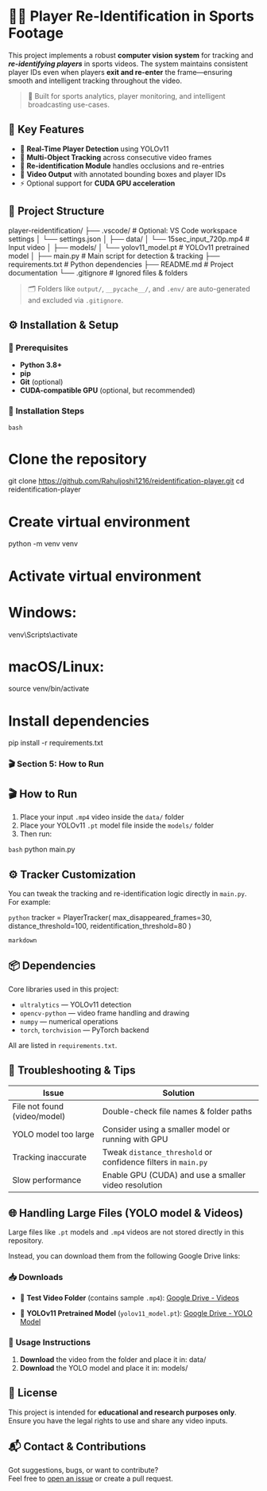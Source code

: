 # 🏃‍♂️ **Player Re-Identification in Sports Footage**

This project implements a robust **computer vision system** for tracking and ***re-identifying players*** in sports videos. The system maintains consistent player IDs even when players **exit and re-enter** the frame—ensuring smooth and intelligent tracking throughout the video.

> 📌 Built for sports analytics, player monitoring, and intelligent broadcasting use-cases.


## 🚀 **Key Features**

- 🎯 **Real-Time Player Detection** using YOLOv11  
- 🔁 **Multi-Object Tracking** across consecutive video frames  
- 🧠 **Re-identification Module** handles occlusions and re-entries  
- 🎥 **Video Output** with annotated bounding boxes and player IDs  
- ⚡ Optional support for **CUDA GPU acceleration**


## 📁 **Project Structure**
player-reidentification/
├── .vscode/ # Optional: VS Code workspace settings
│ └── settings.json
│
├── data/
│ └── 15sec_input_720p.mp4 # Input video
│
├── models/
│ └── yolov11_model.pt # YOLOv11 pretrained model
│
├── main.py # Main script for detection & tracking
├── requirements.txt # Python dependencies
├── README.md # Project documentation
└── .gitignore # Ignored files & folders

> 🗂️ Folders like `output/`, `__pycache__/`, and `.env/` are auto-generated and excluded via `.gitignore`.



## ⚙️ **Installation & Setup**
### 📌 **Prerequisites**

- **Python 3.8+**
- **pip**
- **Git** (optional)
- **CUDA-compatible GPU** (optional, but recommended)


### 🧪 **Installation Steps**

`bash`
# Clone the repository
git clone https://github.com/Rahuljoshi1216/reidentification-player.git
cd reidentification-player

# Create virtual environment
python -m venv venv

# Activate virtual environment
# Windows:
venv\Scripts\activate
# macOS/Linux:
source venv/bin/activate

# Install dependencies
pip install -r requirements.txt


### 🎬 Section 5: **How to Run**
## 🎬 **How to Run**

1. Place your input `.mp4` video inside the `data/` folder  
2. Place your YOLOv11 `.pt` model file inside the `models/` folder  
3. Then run:

`bash`
python main.py


## ⚙️ **Tracker Customization**

You can tweak the tracking and re-identification logic directly in `main.py`. For example:

`python`
tracker = PlayerTracker(
    max_disappeared_frames=30,
    distance_threshold=100,
    reidentification_threshold=80
)


`markdown`
## 📦 **Dependencies**

Core libraries used in this project:

- `ultralytics` — YOLOv11 detection  
- `opencv-python` — video frame handling and drawing  
- `numpy` — numerical operations  
- `torch`, `torchvision` — PyTorch backend

All are listed in `requirements.txt`.


## 🧪 **Troubleshooting & Tips**

| **Issue**                      | **Solution**                                                           |
|-------------------------------|------------------------------------------------------------------------|
| File not found (video/model)  | Double-check file names & folder paths                                 |
| YOLO model too large          | Consider using a smaller model or running with GPU                     |
| Tracking inaccurate           | Tweak `distance_threshold` or confidence filters in `main.py`          |
| Slow performance              | Enable GPU (CUDA) and use a smaller video resolution                   |


## 🌐 **Handling Large Files (YOLO model & Videos)**

Large files like `.pt` models and `.mp4` videos are not stored directly in this repository.

Instead, you can download them from the following Google Drive links:


### 📥 **Downloads**

- 🎥 **Test Video Folder** (contains sample `.mp4`):
  [Google Drive - Videos](https://drive.google.com/drive/folders/1Nx6H_n0UUI6L-6i8WknXd4Cv2c3VjZTP)

- 🧠 **YOLOv11 Pretrained Model** (`yolov11_model.pt`):
  [Google Drive - YOLO Model](https://drive.google.com/file/d/1-5fOSHOSB9UXyP_enOoZNAMScrePVcMD/view)

### 📌 **Usage Instructions**

1. **Download** the video from the folder and place it in: data/
2. **Download** the YOLO model and place it in: models/


## 📜 **License**

This project is intended for **educational and research purposes only**.  
Ensure you have the legal rights to use and share any video inputs.


## 📬 **Contact & Contributions**

Got suggestions, bugs, or want to contribute?  
Feel free to [open an issue](https://github.com/Rahuljoshi1216/reidentification-player/issues) or create a pull request.
